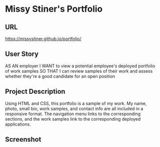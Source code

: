 # Missy Stiner's Portfolio

## URL
https://missystiner.github.io/portfolio/

## User Story
AS AN employer
I WANT to view a potential employee's deployed portfolio of work samples
SO THAT I can review samples of their work and assess whether they're a good candidate for an open position

## Project Description
Using HTML and CSS, this portfolio is a sample of my work. My name, photo, small bio, work samples, and contact info are all included in a responsive format. The navigation menu links to the corresponding sections, and the work samples link to the corresponding deployed applications.

## Screenshot